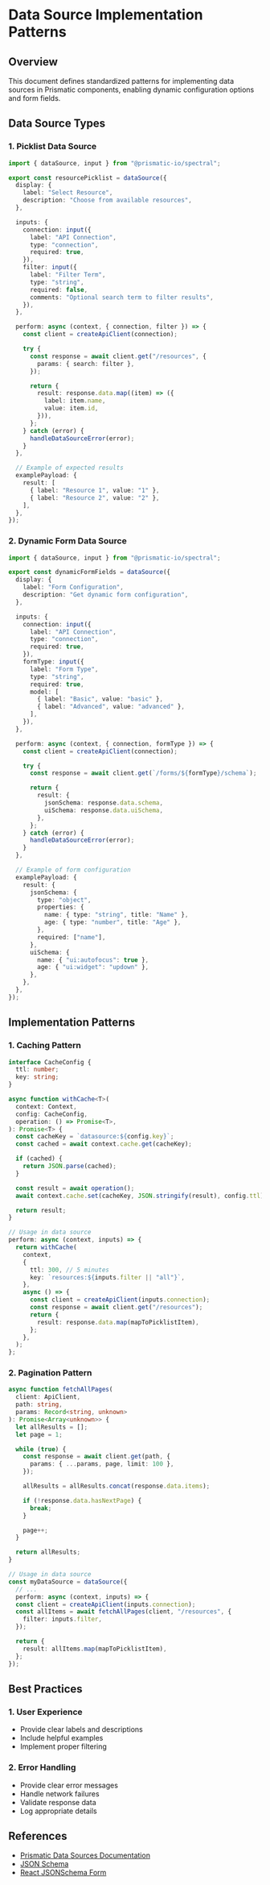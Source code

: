 # Data Source Implementation Patterns

## Overview

This document defines standardized patterns for implementing data sources in Prismatic components, enabling dynamic configuration options and form fields.

## Data Source Types

### 1. Picklist Data Source

```typescript
import { dataSource, input } from "@prismatic-io/spectral";

export const resourcePicklist = dataSource({
  display: {
    label: "Select Resource",
    description: "Choose from available resources",
  },

  inputs: {
    connection: input({
      label: "API Connection",
      type: "connection",
      required: true,
    }),
    filter: input({
      label: "Filter Term",
      type: "string",
      required: false,
      comments: "Optional search term to filter results",
    }),
  },

  perform: async (context, { connection, filter }) => {
    const client = createApiClient(connection);

    try {
      const response = await client.get("/resources", {
        params: { search: filter },
      });

      return {
        result: response.data.map((item) => ({
          label: item.name,
          value: item.id,
        })),
      };
    } catch (error) {
      handleDataSourceError(error);
    }
  },

  // Example of expected results
  examplePayload: {
    result: [
      { label: "Resource 1", value: "1" },
      { label: "Resource 2", value: "2" },
    ],
  },
});
```

### 2. Dynamic Form Data Source

```typescript
import { dataSource, input } from "@prismatic-io/spectral";

export const dynamicFormFields = dataSource({
  display: {
    label: "Form Configuration",
    description: "Get dynamic form configuration",
  },

  inputs: {
    connection: input({
      label: "API Connection",
      type: "connection",
      required: true,
    }),
    formType: input({
      label: "Form Type",
      type: "string",
      required: true,
      model: [
        { label: "Basic", value: "basic" },
        { label: "Advanced", value: "advanced" },
      ],
    }),
  },

  perform: async (context, { connection, formType }) => {
    const client = createApiClient(connection);

    try {
      const response = await client.get(`/forms/${formType}/schema`);

      return {
        result: {
          jsonSchema: response.data.schema,
          uiSchema: response.data.uiSchema,
        },
      };
    } catch (error) {
      handleDataSourceError(error);
    }
  },

  // Example of form configuration
  examplePayload: {
    result: {
      jsonSchema: {
        type: "object",
        properties: {
          name: { type: "string", title: "Name" },
          age: { type: "number", title: "Age" },
        },
        required: ["name"],
      },
      uiSchema: {
        name: { "ui:autofocus": true },
        age: { "ui:widget": "updown" },
      },
    },
  },
});
```

## Implementation Patterns

### 1. Caching Pattern

```typescript
interface CacheConfig {
  ttl: number;
  key: string;
}

async function withCache<T>(
  context: Context,
  config: CacheConfig,
  operation: () => Promise<T>,
): Promise<T> {
  const cacheKey = `datasource:${config.key}`;
  const cached = await context.cache.get(cacheKey);

  if (cached) {
    return JSON.parse(cached);
  }

  const result = await operation();
  await context.cache.set(cacheKey, JSON.stringify(result), config.ttl);

  return result;
}

// Usage in data source
perform: async (context, inputs) => {
  return withCache(
    context,
    {
      ttl: 300, // 5 minutes
      key: `resources:${inputs.filter || "all"}`,
    },
    async () => {
      const client = createApiClient(inputs.connection);
      const response = await client.get("/resources");
      return {
        result: response.data.map(mapToPicklistItem),
      };
    },
  );
};
```

### 2. Pagination Pattern

```typescript
async function fetchAllPages(
  client: ApiClient,
  path: string,
  params: Record<string, unknown>
): Promise<Array<unknown>> {
  let allResults = [];
  let page = 1;

  while (true) {
    const response = await client.get(path, {
      params: { ...params, page, limit: 100 },
    });

    allResults = allResults.concat(response.data.items);

    if (!response.data.hasNextPage) {
      break;
    }

    page++;
  }

  return allResults;
}

// Usage in data source
const myDataSource = dataSource({
  // ...
  perform: async (context, inputs) => {
  const client = createApiClient(inputs.connection);
  const allItems = await fetchAllPages(client, "/resources", {
    filter: inputs.filter,
  });

  return {
    result: allItems.map(mapToPicklistItem),
  };
});
```

## Best Practices

### 1. User Experience

- Provide clear labels and descriptions
- Include helpful examples
- Implement proper filtering

### 2. Error Handling

- Provide clear error messages
- Handle network failures
- Validate response data
- Log appropriate details

## References

- [Prismatic Data Sources Documentation](https://prismatic.io/docs)
- [JSON Schema](https://json-schema.org)
- [React JSONSchema Form](https://rjsf-team.github.io/react-jsonschema-form)

